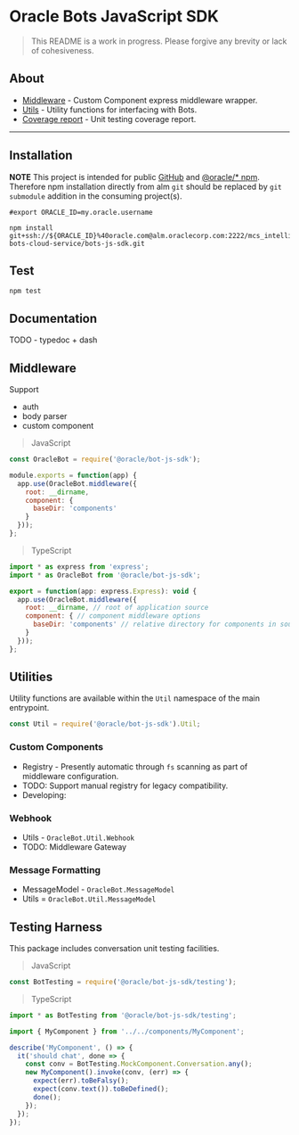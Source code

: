 # Oracle Bots JavaScript SDK

> This README is a work in progress. Please forgive any brevity or lack of cohesiveness.

## About

- [Middleware](#middleware) - Custom Component express middleware wrapper.
- [Utils](#utilities) - Utility functions for interfacing with Bots.
- [Coverage report](./COVERAGE.md) - Unit testing coverage report.

---

## Installation

**NOTE** This project is intended for public [GitHub](https://github.com/oracle/) and
[@oracle/* npm](https://www.npmjs.com/org/oracle). Therefore npm installation directly from
alm `git` should be replaced by `git submodule` addition in the consuming project(s).

```shell
#export ORACLE_ID=my.oracle.username

npm install git+ssh://${ORACLE_ID}%40oracle.com@alm.oraclecorp.com:2222/mcs_intelligent-bots-cloud-service/bots-js-sdk.git
```

## Test

`npm test`

## Documentation

TODO - typedoc + dash

## Middleware

Support

- auth
- body parser
- custom component

> JavaScript

```javascript
const OracleBot = require('@oracle/bot-js-sdk');

module.exports = function(app) {
  app.use(OracleBot.middleware({
    root: __dirname,
    component: {
      baseDir: 'components'
    }
  }));
};
```

> TypeScript

```javascript
import * as express from 'express';
import * as OracleBot from '@oracle/bot-js-sdk';

export = function(app: express.Express): void {
  app.use(OracleBot.middleware({
    root: __dirname, // root of application source
    component: { // component middleware options
      baseDir: 'components' // relative directory for components in source
    }
  }));
};
```

## Utilities

Utility functions are available within the `Util` namespace of the main entrypoint. 

```javascript
const Util = require('@oracle/bot-js-sdk').Util;
```

### Custom Components

- Registry - Presently automatic through `fs` scanning as part of middleware configuration.
- TODO: Support manual registry for legacy compatibility.
- Developing:

### Webhook

- Utils - `OracleBot.Util.Webhook`
- TODO: Middleware Gateway

### Message Formatting

- MessageModel - `OracleBot.MessageModel`
- Utils = `OracleBot.Util.MessageModel`

## Testing Harness

This package includes conversation unit testing facilities. 

> JavaScript

```javascript
const BotTesting = require('@oracle/bot-js-sdk/testing');
```

> TypeScript

```javascript
import * as BotTesting from '@oracle/bot-js-sdk/testing';

import { MyComponent } from '../../components/MyComponent';

describe('MyComponent', () => {
  it('should chat', done => {
    const conv = BotTesting.MockComponent.Conversation.any();
    new MyComponent().invoke(conv, (err) => {
      expect(err).toBeFalsy();
      expect(conv.text()).toBeDefined();
      done();
    });
  });
});
```

